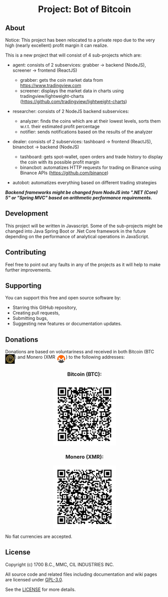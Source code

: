 <h1 align="center">
  Project: Bot of Bitcoin
</h1>

## About
Notice: This project has been relocated to a private repo due to the very high (nearly excellent) profit margin it can realize.

This is a new project that will consist of 4 sub-projects which are:

- agent:
  consists of 2 subservices: grabber -> backend (NodeJS), screener -> frontend (ReactJS)
    * grabber: gets the coin market data from https://www.tradingview.com
    * screener: displays the market data in charts using tradingview/lightweight-charts 
    (https://github.com/tradingview/lightweight-charts)

- researcher:
  consists of 2 NodeJS backend subservices: 
    * analyzer: finds the coins which are at their lowest levels, sorts them w.r.t. their estimated profit percentage
    * notifier: sends notifications based on the results of the analyzer

- dealer:
  consists of 2 subservices: tashboard -> frontend (ReactJS), binancbot -> backend (NodeJS)
    * tashboard: gets spot-wallet, open orders and trade history to display the coin with its possible profit margin
    * binancbot: automatizes HTTP requests for trading on Binance using Binance APIs (https://github.com/binance)  
 
- autobot: 
  automatizes everything based on different trading strategies
  
_**Backend frameworks might be changed from NodeJS into ".NET (Core) 5" or "Spring MVC" based on arithmetic performance requirements.**_ 

## Development
This project will be written in Javascript. Some of the sub-projects might be changed into Java Spring Boot or .Net Core framework in the future depending on the performance of analytical operations in JavaScript. 

## Contributing
Feel free to point out any faults in any of the projects as it will help to make further improvements. 

## Supporting
You can support this free and open source software by:
- Starring this GitHub repository,
- Creating pull requests, 
- Submitting bugs, 
- Suggesting new features or documentation updates.

## Donations
Donations are based on voluntariness and received in both Bitcoin (BTC <img src="https://github.com/mmcil/BoB/blob/main/images/btc_symbol.jpg" width="30" height="30" style="vertical-align:top"/>) and Monero (XMR <img src="https://github.com/mmcil/BoB/blob/main/images/xmr_symbol.png" width="30" height="30" style="vertical-align:top"/>)  to the following addresses:

<div align="center">
  <h3 align="center">Bitcoin (BTC):</h3>
  <img src="https://github.com/mmcil/BoB/blob/main/images/btc_address.png" width="200" height="200"/>
</div>

<div align="center">
  <h3 align="center">Monero (XMR):</h3>
  <img src="https://github.com/mmcil/BoB/blob/main/images/xmr_address.png" width="200" height="200"/>
</div>

No fiat currencies are accepted. 

## License
Copyright (c) 1700 B.C., MMC, CIL INDUSTRIES INC.

All source code and related files including documentation and wiki pages are licensed under [GPL-3.0](https://www.gnu.org/licenses/gpl-3.0.en.html).

See the [LICENSE](https://github.com/mmcil/BoB/blob/main/LICENSE) for more details.
